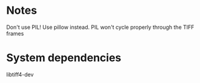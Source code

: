 Notes
=====
Don't use PIL! Use pillow instead. PIL won't cycle properly through the TIFF frames


System dependencies
===================

libtiff4-dev
